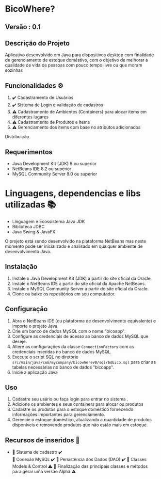 <h1> BicoWhere? </h1>
<p Aplicativo para gerenciamento de estoque doméstico>

<h2> Versão : 0.1 </h2>

<h2>Descrição do Projeto</h2>
<p> Aplicativo desenvolvido em Java para dispositivos desktop com finalidade de gerenciamento de estoque doméstivo, com o objetivo de melhorar a qualidade de vida de pessoas com pouco tempo livre ou que moram sozinhas</p>

<h2>Funcionalidades ⚙️ </h2>
<ol>
  <li> ✔️ Cadastramento de Usuários</li>
  <li> ✔️ Sistema de Login e validação de cadastros</li>
  <li> ⚠️ Cadastramento de Ambientes (Containers) para alocar items em diferentes lugares </li>
  <li> ⚠️ Cadastramento de Produtos e Items </li>
  <li> ⚠️ Gerenciamento dos items com base no atributos adicionados</li>
</ol>

Distribuição

<h2>Requerimentos</h2>
<ul>
  <li>Java Development Kit (JDK) 8 ou superior</li>
  <li>NetBeans IDE 8.2 ou superior</li>
  <li>MySQL Community Server 8.0 ou superior</li>
</ul>

<h1>Linguagens, dependencias e libs utilizadas 📚 </h1>
<ul>  
  <li> Linguagem e Ecossistema Java JDK</li>
  <li> Biblioteca JDBC </li>
  <li> Java Swing & JavaFX </li>
  </ul>
  

<p>O projeto está sendo desenvolvido na plataforma NetBeans mas neste momento pode ser inicializado e analisado em qualquer ambiente de desenvolvimento Java.</p>

<h2>Instalação</h2>
<ol>
  <li>Instale o Java Development Kit (JDK) a partir do site oficial da Oracle.</li>
  <li>Instale o NetBeans IDE a partir do site oficial da Apache NetBeans.</li>
  <li>Instale o MySQL Community Server a partir do site oficial da Oracle.</li>
  <li>Clone ou baixe os repositórios em seu computador.</li>
</ol>

<h2>Configuração</h2>
<ol>
  <li>Abra o NetBeans IDE (ou plataforma de desenvolvimento equivalente) e importe o projeto Java.</li>
  <li>Crie um banco de dados MySQL com o nome "bicoapp".</li>
  <li>Configure as credenciais de acesso ao banco de dados MySQL que deseje.</li>
  <li>Altere as configurações da classe <code>ConnectionFactory</code> com as credenciais inseridas no banco de dados MySQL.</li>
  <li>Execute o script SQL no diretório <code>src/main/java/com/mycompany/bicowherev0/sql/bdbico.sql</code> para criar as tabelas necessárias no banco de dados "bicoapp".</li>
  <li>Inicie a aplicação Java </li>
  </ol>
<h2>Uso</h2>
  <ol>
    <li>Cadastre seu usário ou faça login para entrar no sistema .</li>
    <li>Adicione os ambientes e seus containers para alocar os produtos</li>
    <li>Cadastre os  produtos para o estoque doméstico fornecendo informações importantes para gerenciamento.</li>
    <li>Gerencie o estoque doméstico, atualizando a quantidade de produtos disponíveis e removendo produtos que não estão mais em estoque.</li>
  </ol>
  
  <h2>Recursos de inseridos 🧰 </h2>
  <ul>
    <li>📝 Sistema de cadastro  ✔️ </li>
    📝 Conexão MySQL ✔️ 
    📝 Persistência dos Dados (DAO) ✔️ 
    📝 Classes Models & Control ⚠️
    📝 Finalização das principais classes e métodos para gerar uma versão Alpha ⚠️
    

